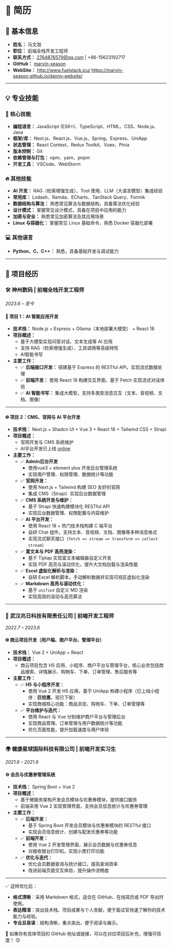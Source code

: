 # 💼 **简历**

## 📝 **基本信息**
- **姓名：** 马文澍
- **职位：** 前端全栈开发工程师
- **联系方式：** 2764876579@qq.com | +86-15623192717
- **GitHub：** [marvin-season](https://github.com/marvin-season?tab=repositories)
- **WebSite：** http://www.fuelstack.icu/  https://marvin-season.github.io/danny-website/

---

## 💡 **专业技能**
### 🚀 **核心技能**
- **编程语言：** JavaScript (ES6+)、TypeScript、HTML、CSS、Node.js、Java
- **框架/库：** Next.js、React.js、Vue.js、Spring、Express、UniApp
- **状态管理：** React Context、Redux Toolkit、Vuex、Pinia
- **版本控制：** Git
- **依赖管理与打包：** npm、yarn、pnpm
- **开发工具：** VSCode、WebStorm

### 🔥 **其他技能**
- **AI 开发：** RAG（检索增强生成）、Tool 使用、LLM（大语言模型）集成经验
- **常用库：** Lodash、Ramda、ECharts、TanStack Query、Formik
- **数据结构与算法：** 熟悉常见算法与数据结构，具备算法优化经验
- **设计模式：** 掌握常见设计模式，具备在项目中应用的能力
- **加密与安全：** 熟悉常见加密算法及其应用场景
- **Linux 与容器化：** 掌握常见 Linux 基础命令，熟悉 Docker 容器化部署

### 💻 **其他语言**
- **Python、C、C++：** 熟悉，具备基础开发与调试能力

---

## 🚀 **项目经历**

### 🛠️ **神州数码 | 前端全栈开发工程师**
*2023.6 – 至今*

#### 🌟 **项目 1：AI 智能应用开发**
- **技术栈：** Node.js + Express + Ollama（本地部署大模型） + React 18
- **项目概述：**
    - 基于大模型实现问答对话、文本生成等 AI 应用
    - 支持 RAG（检索增强生成）、工具调用等高级特性
    - AI智能书写
- **主要工作：**
    - ✅ **后端接口开发：** 搭建基于 Express 的 RESTful API，实现流式数据处理
    - ✅ **前端开发：** 使用 React 18 构建交互界面，基于 Fetch 实现流式对话体验
    - ✅ **AI 智能书写：** 集成大模型，支持多类型消息交互（文本、音视频、文档、图像）

---

#### 🌐 **项目 2：CMS、官网与 AI 平台开发**
- **技术栈：** Next.js + Shadcn UI + Vue 3 + React 18 + Tailwind CSS + Strapi
- **项目概述：**
    - 官网开发与 CMS 系统维护
    - AI平台开发已上线 [online](https://smartvision.dcclouds.com/)
- **主要工作：**
    - ✅ **Admin后台开发**
        - 使用vue3 + element plus 开发后台管理系统
        - 实现用户管理、权限管理、数据统计等功能
    - ✅ **官网开发：**
        - 使用 Next.js + Tailwind 构建 SEO 友好的官网
        - 集成 CMS（Strapi）实现后台数据管理
    - ✅ **CMS 系统开发与维护：**
        - 基于 Strapi 快速构建模块化 RESTful API
        - 实现后台数据管理、权限配置与内容维护
    - ✅ **AI 平台开发：**
        - 使用 React 18 + 热门技术栈构建 C 端平台
        - 自研 Chat 组件，支持文本、音视频、文档、图像等多种消息格式
        - 实现流式聊天接口（`fetch => stream => transform => collect stream`）
    - ✅ **富文本与 PDF 高亮渲染：**
        - 基于 Tiptap 实现富文本编辑器自定义开发
        - 实现 PDF 高亮与滚动优化，提升大文档加载与渲染性能
    - ✅ **Excel 虚拟化解析与渲染：**
        - 自研 Excel 解析脚本，手动解析数据并实现可视区虚拟化渲染
    - ✅ **Markdown 高亮与滚动优化：**
        - 基于 `unified` 自定义 MD 渲染
        - 实现高效的滚动与高亮算法

---

### 🛒 **武汉兆日科技有限责任公司 | 前端开发工程师**
*2022.7 – 2023.6*

#### 🌐 **商云项目开发（用户端、商户平台、管理平台）**
- **技术栈：** Vue 2 + UniApp + React
- **项目概述：**
    - 商云项目包含 H5 应用、小程序、商户平台与管理平台，核心业务包括商品搜索、详情展示、购物车、下单、订单管理、售后服务等
- **主要工作：**
    - ✅ **H5 与小程序开发：**
        - 使用 Vue 2 开发 H5 应用，基于 UniApp 构建小程序（已上线小程序：**巨拾惠**，现已下架）
        - 实现商城核心功能：商品浏览、购物车、下单、订单管理等
    - ✅ **平台维护与迭代：**
        - 使用 React 与 Vue 分别维护商户平台与管理后台
        - 实现商品管理、订单管理与用户数据统计等功能
        - 优化页面性能，提升加载速度与用户体验

---

### 🌍 **健康星球国际科技有限公司 | 前端开发实习生**
*2021.6 – 2021.9*

#### ⚙️ **会员与优惠券管理系统**
- **技术栈：** Spring Boot + Vue 2
- **项目概述：**
    - 基于微服务架构开发会员模块与优惠券模块，提供接口服务
    - 前端采用 Vue 2 实现管理界面，支持会员信息统计与优惠券管理
- **主要工作：**
    - ✅ **后端开发：**
        - 基于 Spring Boot 开发会员模块与优惠券模块的 RESTful 接口
        - 实现会员信息统计、创建与配发优惠券等功能
    - ✅ **前端开发：**
        - 使用 Vue 2 开发管理界面，展示会员数据与优惠券信息
        - 对接收银台打印机，实现小票打印功能
    - ✅ **优化与迭代：**
        - 优化会员数据查询与统计接口，提高查询效率
        - 改进前端页面交互体验，提升操作流畅度

---

✅ 这样优化后：
- **格式清晰**：采用 Markdown 格式，适合在 GitHub、在线简历或 PDF 导出时使用。
- **表达精准**：突出技术栈、项目成果与个人贡献，便于面试官快速了解你的技术能力与经验。
- **专业且易读**：结构清晰，重点突出，便于阅读与展示。

📌 如果你有具体项目的 GitHub 地址或链接，可以在对应项目后补充，增强可信度！ 😊